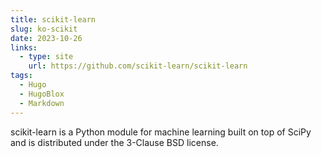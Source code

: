 ```yaml
---
title: scikit-learn
slug: ko-scikit
date: 2023-10-26
links:
  - type: site
    url: https://github.com/scikit-learn/scikit-learn
tags:
  - Hugo
  - HugoBlox
  - Markdown
---
```


scikit-learn is a Python module for machine learning built on top of SciPy and is distributed under the 3-Clause BSD license.

<!--more-->
